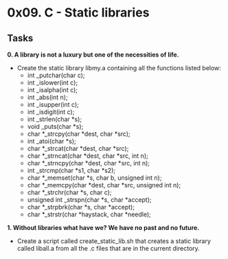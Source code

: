 # 0x09. C - Static libraries
## Tasks
**0. A library is not a luxury but one of the necessities of life.**
- Create the static library libmy.a containing all the functions listed below:
	- int _putchar(char c);
	- int _islower(int c);
	- int _isalpha(int c);
	- int _abs(int n);
	- int _isupper(int c);
	- int _isdigit(int c);
	- int _strlen(char *s);
	- void _puts(char *s);
	- char *_strcpy(char *dest, char *src);
	- int _atoi(char *s);
	- char *_strcat(char *dest, char *src);
	- char *_strncat(char *dest, char *src, int n);
	- char *_strncpy(char *dest, char *src, int n);
	- int _strcmp(char *s1, char *s2);
	- char *_memset(char *s, char b, unsigned int n);
	- char *_memcpy(char *dest, char *src, unsigned int n);
	- char *_strchr(char *s, char c);
	- unsigned int _strspn(char *s, char *accept);
	- char *_strpbrk(char *s, char *accept);
	- char *_strstr(char *haystack, char *needle);

**1. Without libraries what have we? We have no past and no future.**
- Create a script called create_static_lib.sh that creates a static library called liball.a from all the .c files that are in the current directory.
